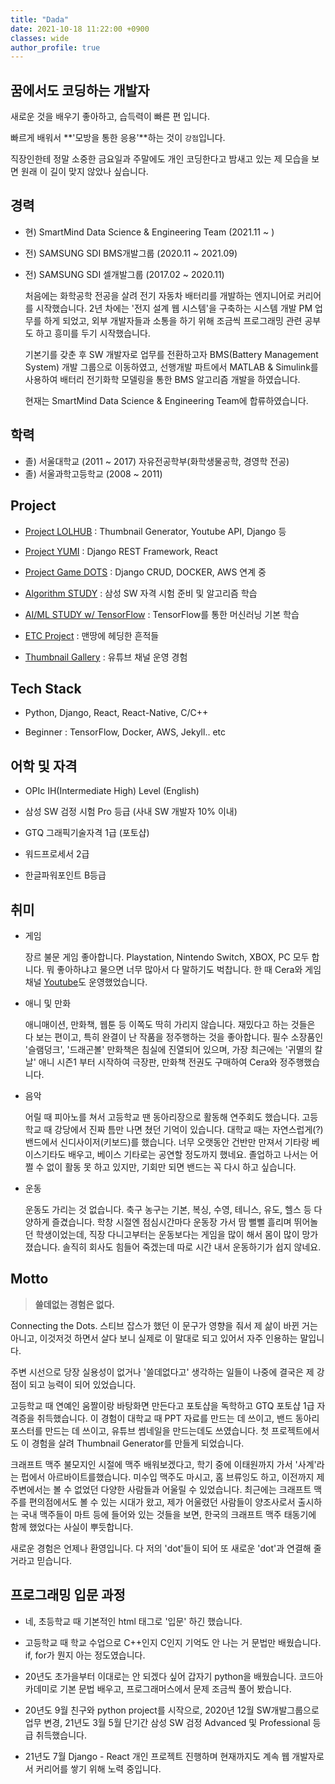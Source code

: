 ```yaml
---
title: "Dada"
date: 2021-10-18 11:22:00 +0900
classes: wide
author_profile: true
---
```


## 꿈에서도 코딩하는 개발자

새로운 것을 배우기 좋아하고, 습득력이 빠른 편 입니다.

빠르게 배워서 **'모방을 통한 응용'**하는 것이 `강점`입니다.

직장인한테 정말 소중한 금요일과 주말에도 개인 코딩한다고 밤새고 있는 제 모습을 보면 원래 이 길이 맞지 않았나 싶습니다.

## 경력

- 현) SmartMind Data Science & Engineering Team (2021.11 ~ )
- 전) SAMSUNG SDI BMS개발그룹 (2020.11 ~ 2021.09)
- 전) SAMSUNG SDI 셀개발그룹 (2017.02 ~ 2020.11)

  처음에는 화학공학 전공을 살려 전기 자동차 배터리를 개발하는 엔지니어로 커리어를 시작했습니다. 2년 차에는 '전지 설계 웹 시스템'을 구축하는 시스템 개발 PM 업무를 하게 되었고, 외부 개발자들과 소통을 하기 위해 조금씩 프로그래밍 관련 공부도 하고 흥미를 두기 시작했습니다.

  기본기를 갖춘 후 SW 개발자로 업무를 전환하고자 BMS(Battery Management System) 개발 그룹으로 이동하였고, 선행개발 파트에서 MATLAB & Simulink를 사용하여 배터리 전기화학 모델링을 통한 BMS 알고리즘 개발을 하였습니다.

  현재는 SmartMind Data Science & Engineering Team에 합류하였습니다.

## 학력

- 졸) 서울대학교 (2011 ~ 2017) 자유전공학부(화학생물공학, 경영학 전공)
- 졸) 서울과학고등학교 (2008 ~ 2011)

## Project

- [Project LOLHUB](https://lazyduo.github.io/tech/lolhub/) : Thumbnail Generator, Youtube API, Django 등

- [Project YUMI](https://lazyduo.github.io/tech/yumi/) : Django REST Framework, React

- [Project Game DOTS](https://lazyduo.github.io/tech/gamedots/) : Django CRUD, DOCKER, AWS 연계 중

- [Algorithm STUDY](https://lazyduo.github.io/tech/algorithm/) : 삼성 SW 자격 시험 준비 및 알고리즘 학습

- [AI/ML STUDY w/ TensorFlow](https://lazyduo.github.io/tech/tensorflow/) : TensorFlow를 통한 머신러닝 기본 학습

- [ETC Project](https://lazyduo.github.io/tech/ETC/) : 맨땅에 헤딩한 흔적들

- [Thumbnail Gallery](https://lazyduo.github.io/thumbnail-gallery/) : 유튜브 채널 운영 경험

## Tech Stack

- Python, Django, React, React-Native, C/C++

- Beginner : TensorFlow, Docker, AWS, Jekyll.. etc

## 어학 및 자격

- OPIc IH(Intermediate High) Level (English)

- 삼성 SW 검정 시험 Pro 등급 (사내 SW 개발자 10% 이내)
- GTQ 그래픽기술자격 1급 (포토샵)
- 워드프로세서 2급
- 한글파워포인트 B등급

## 취미

- 게임 

  장르 불문 게임 좋아합니다. Playstation, Nintendo Switch, XBOX, PC 모두 합니다. 뭐 좋아하냐고 물으면 너무 많아서 다 말하기도 벅찹니다. 한 때 Cera와 게임 채널 [Youtube](https://www.youtube.com/channel/UC7rDtbNgtzHEV6Qos1w0ZKw)도 운영했었습니다.

- 애니 및 만화

  애니매이션, 만화책, 웹툰 등 이쪽도 딱히 가리지 않습니다. 재밌다고 하는 것들은 다 보는 편이고, 특히 완결이 난 작품을 정주행하는 것을 좋아합니다. 필수 소장품인 '슬램덩크', '드래곤볼' 만화책은 침실에 진열되어 있으며, 가장 최근에는 '귀멸의 칼날' 애니 시즌1 부터 시작하여 극장판, 만화책 전권도 구매하여 Cera와 정주행했습니다.

- 음악

  어릴 때 피아노를 쳐서 고등학교 땐 동아리장으로 활동해 연주회도 했습니다. 고등학교 때 강당에서 진짜 틈만 나면 쳤던 기억이 있습니다. 대학교 때는 자연스럽게(?) 밴드에서 신디사이저(키보드)를 했습니다. 너무 오랫동안 건반만 만져서 기타랑 베이스기타도 배우고, 베이스 기타로는 공연할 정도까지 했네요. 졸업하고 나서는 어쩔 수 없이 활동 못 하고 있지만, 기회만 되면 밴드는 꼭 다시 하고 싶습니다.

- 운동

  운동도 가리는 것 없습니다. 축구 농구는 기본, 복싱, 수영, 테니스, 유도, 헬스 등 다양하게 즐겼습니다. 학창 시절엔 점심시간마다 운동장 가서 땀 뻘뻘 흘리며 뛰어놀던 학생이었는데, 직장 다니고부터는 운동보다는 게임을 많이 해서 몸이 많이 망가졌습니다. 솔직히 회사도 힘들어 죽겠는데 따로 시간 내서 운동하기가 쉽지 않네요.

## Motto

>**쓸데없는 경험은 없다.**

Connecting the Dots. 스티브 잡스가 했던 이 문구가 영향을 줘서 제 삶이 바뀐 거는 아니고, 이것저것 하면서 살다 보니 실제로 이 말대로 되고 있어서 자주 인용하는 말입니다.

주변 시선으로 당장 실용성이 없거나 '쓸데없다고' 생각하는 일들이 나중에 결국은 제 강점이 되고 능력이 되어 있었습니다.

고등학교 때 연예인 움짤이랑 바탕화면 만든다고 포토샵을 독학하고 GTQ 포토샵 1급 자격증을 취득했습니다. 이 경험이 대학교 때 PPT 자료를 만드는 데 쓰이고, 밴드 동아리 포스터를 만드는 데 쓰이고, 유튜브 썸네일을 만드는데도 쓰였습니다. 첫 프로젝트에서도 이 경험을 살려 Thumbnail Generator를 만들게 되었습니다.

크래프트 맥주 불모지인 시절에 맥주 배워보겠다고, 학기 중에 이태원까지 가서 '사계'라는 펍에서 아르바이트를했습니다. 미수입 맥주도 마시고, 홈 브류잉도 하고, 이전까지 제 주변에서는 볼 수 없었던 다양한 사람들과 어울릴 수 있었습니다. 최근에는 크래프트 맥주를 편의점에서도 볼 수 있는 시대가 왔고, 제가 어울렸던 사람들이 양조사로서 출시하는 국내 맥주들이 마트 등에 들어와 있는 것들을 보면, 한국의 크래프트 맥주 태동기에 함께 했었다는 사실이 뿌듯합니다.

새로운 경험은 언제나 환영입니다. 다 저의 'dot'들이 되어 또 새로운 'dot'과 연결해 줄 거라고 믿습니다.

## 프로그래밍 입문 과정

- 네, 초등학교 때 기본적인 html 태그로 '입문' 하긴 했습니다.

- 고등학교 때 학교 수업으로 C++인지 C인지 기억도 안 나는 거 문법만 배웠습니다. if, for가 뭔지 아는 정도였습니다.

- 20년도 초가을부터 이대로는 안 되겠다 싶어 갑자기 python을 배웠습니다. 코드아카데미로 기본 문법 배우고, 프로그래머스에서 문제 조금씩 풀어 봤습니다.

- 20년도 9월 친구와 python project를 시작으로, 2020년 12월 SW개발그룹으로 업무 변경, 21년도 3월 5월 단기간 삼성 SW 검정 Advanced 및 Professional 등급 취득했습니다.

- 21년도 7월 Django - React 개인 프로젝트 진행하며 현재까지도 계속 웹 개발자로서 커리어를 쌓기 위해 노력 중입니다.